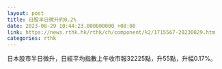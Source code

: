 ```yaml
---
layout: post
title: 日股半日微升約0.2%
date: 2023-08-29 10:44:23.000000000 +08:00
link: https://news.rthk.hk/rthk/ch/component/k2/1715567-20230829.htm
categories: rthk
---
```


日本股市半日微升，日經平均指數上午收市報32225點，升55點，升幅0.17%。
